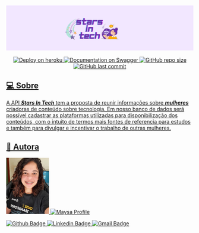 <img src="assets\stars.png">

<p align="center">
    <a href="https://stars-in-tech.herokuapp.com/"><img src="https://img.shields.io/badge/deploy-heroku.com-purple" alt="Deploy on heroku" /a>
    <a href="https://stars-in-tech.herokuapp.com/minha-rota-de-documentacao"><img src="https://img.shields.io/badge/documentation-swagger-purple" alt="Documentation on Swagger" /a>
    <img alt="GitHub repo size" src="https://img.shields.io/github/repo-size/maysafig/stars-in-tech?color=purple">
    <img alt="GitHub last commit" src="https://img.shields.io/github/last-commit/maysafig/stars-in-tech?color=purple">
</p>

## 💻 Sobre

A API ***Stars In Tech*** tem a proposta de reunir informações sobre ***mulheres*** criadoras de conteúdo sobre tecnologia. 
Em nosso banco de dados será possível cadastrar as plataformas utilizadas para disponibilização dos conteúdos, com o intuito de termos mais fontes de referencia para estudos e também para divulgar e incentivar o trabalho de outras mulheres. 

## 🦄 Autora

<img src="assets\maysa.totvs.jpg" width=115 >
<href="https://github.com/Maysafig/Maysafig"><img src="https://img.shields.io/badge/Maysa Figueiredo-purple" alt="Maysa Profile">

![Github Badge](https://img.shields.io/badge/GitHub-100000?style=for-the-badge&logo=github&logoColor=white&link=https://github.com/Maysafig)
![Linkedin Badge](https://img.shields.io/badge/LinkedIn-0077B5?style=for-the-badge&logo=linkedin&logoColor=white&link=https://www.linkedin.com/in/maysa-figueiredo/)
![Gmail Badge](https://img.shields.io/badge/Gmail-D14836?style=for-the-badge&logo=gmail&logoColor=white&link=mailto:maysafig@gmail.com)

